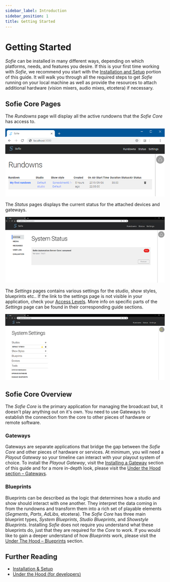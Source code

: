 ```yaml
---
sidebar_label: Introduction
sidebar_position: 1
title: Getting Started
---
```


# Getting Started

_Sofie_ can be installed in many different ways, depending on which platforms, needs, and features you desire. If this is your first time working with _Sofie_, we recommend you start with the [Installation and Setup](installation/README) portion of this guide. It will walk you through all the required steps to get _Sofie_ running on your local machine as well as provide the resources to attach additional hardware \(vision mixers, audio mixes, etcetera\) if necessary.

## Sofie Core Pages

The _Rundowns_ page will display all the active rundowns that the _Sofie Core_ has access to. 

![Rundown Page](/img/docs/getting-started/rundowns-in-sofie.png)

The _Status_ pages displays the current status for the attached devices and gateways.

![Status Page &#x2013; Describes the state of Sofie Core](/img/docs/getting-started/status-page.jpg)

The _Settings_ pages contains various settings for the studio, show styles, blueprints etc.. If the link to the settings page is not visible in your application, check your [Access Levels](./sofie-navigation.md). More info on specific parts of the _Settings_ page can be found in their corresponding guide sections. 

![Settings Page &#x2013; Describes how the Core is configured](/img/docs/getting-started/settings-page.jpg)

## Sofie Core Overview

The _Sofie_ _Core_ is the primary application for managing the broadcast but, it doesn't play anything out on it's own. You need to use Gateways to establish the connection from the core to other pieces of hardware or remote software. 

### Gateways

Gateways are separate applications that bridge the gap between the _Sofie Core_ and other pieces of hardware or services. At minimum, you will need a _Playout Gateway_ so your timeline can interact with your playout system of choice. To install the _Playout Gateway_, visit the [Installing a Gateway](installation/installing-a-gateway/) section of this guide and for a more in-depth look, please visit the [Under the Hood section – Gateways](../dictionary.md#gateways). 

### Blueprints

Blueprints can be described as the logic that determines how a studio and show should interact with one another. They interpret the data coming in from the rundowns and transform them into a rich set of playable elements \(_Segments_, _Parts_, _AdLibs,_ etcetera\). The _Sofie Core_ has three main blueprint types, _System Blueprints_, _Studio Blueprints_, and _Showstyle Blueprints_. Installing _Sofie_ does not require you understand what these blueprints do, just that they are required for the _Core_ to work. If you would like to gain a deeper understand of how _Blueprints_ work, please visit the [Under The Hood – Blueprints](../dictionary.md#blueprints) section.

## Further Reading

* [Installation & Setup](installation/)
* [Under the Hood \(for developers\)](for-developers/)



